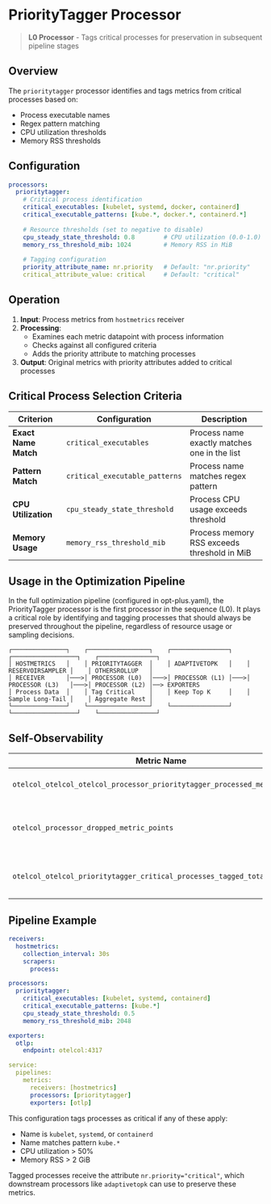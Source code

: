 # PriorityTagger Processor

> **L0 Processor** - Tags critical processes for preservation in subsequent pipeline stages

## Overview

The `prioritytagger` processor identifies and tags metrics from critical processes based on:
- Process executable names
- Regex pattern matching
- CPU utilization thresholds
- Memory RSS thresholds

## Configuration

```yaml
processors:
  prioritytagger:
    # Critical process identification
    critical_executables: [kubelet, systemd, docker, containerd]
    critical_executable_patterns: [kube.*, docker.*, containerd.*]
    
    # Resource thresholds (set to negative to disable)
    cpu_steady_state_threshold: 0.8        # CPU utilization (0.0-1.0)
    memory_rss_threshold_mib: 1024         # Memory RSS in MiB
    
    # Tagging configuration
    priority_attribute_name: nr.priority   # Default: "nr.priority"
    critical_attribute_value: critical     # Default: "critical" 
```

## Operation

1. **Input**: Process metrics from `hostmetrics` receiver
2. **Processing**:
   - Examines each metric datapoint with process information
   - Checks against all configured criteria
   - Adds the priority attribute to matching processes
3. **Output**: Original metrics with priority attributes added to critical processes

## Critical Process Selection Criteria

| Criterion | Configuration | Description |
|-----------|---------------|-------------|
| **Exact Name Match** | `critical_executables` | Process name exactly matches one in the list |
| **Pattern Match** | `critical_executable_patterns` | Process name matches regex pattern |
| **CPU Utilization** | `cpu_steady_state_threshold` | Process CPU usage exceeds threshold |
| **Memory Usage** | `memory_rss_threshold_mib` | Process memory RSS exceeds threshold in MiB |

## Usage in the Optimization Pipeline

In the full optimization pipeline (configured in opt-plus.yaml), the PriorityTagger processor is the first processor in the sequence (L0). It plays a critical role by identifying and tagging processes that should always be preserved throughout the pipeline, regardless of resource usage or sampling decisions.

```
┌───────────────┐    ┌─────────────────┐    ┌────────────────┐    ┌──────────────────┐    ┌────────────────┐
│ HOSTMETRICS   │    │ PRIORITYTAGGER  │    │ ADAPTIVETOPK   │    │ RESERVOIRSAMPLER │    │ OTHERSROLLUP   │
│ RECEIVER      │───>│ PROCESSOR (L0)  │───>│ PROCESSOR (L1) │───>│ PROCESSOR (L3)   │───>│ PROCESSOR (L2) │──> EXPORTERS
│ Process Data  │    │ Tag Critical    │    │ Keep Top K     │    │ Sample Long-Tail │    │ Aggregate Rest │
└───────────────┘    └─────────────────┘    └────────────────┘    └──────────────────┘    └────────────────┘
```

## Self-Observability

| Metric Name | Type | Description |
|-------------|------|-------------|
| `otelcol_otelcol_otelcol_processor_prioritytagger_processed_metric_points` | Counter | Total metric points processed |
| `otelcol_processor_dropped_metric_points` | Counter | Metric points dropped due to errors |
| `otelcol_otelcol_prioritytagger_critical_processes_tagged_total` | Counter | Unique processes tagged as critical |

## Pipeline Example

```yaml
receivers:
  hostmetrics:
    collection_interval: 30s
    scrapers:
      process:

processors:
  prioritytagger:
    critical_executables: [kubelet, systemd, containerd]
    critical_executable_patterns: [kube.*]
    cpu_steady_state_threshold: 0.5
    memory_rss_threshold_mib: 2048

exporters:
  otlp:
    endpoint: otelcol:4317

service:
  pipelines:
    metrics:
      receivers: [hostmetrics]
      processors: [prioritytagger]
      exporters: [otlp]
```

This configuration tags processes as critical if any of these apply:
- Name is `kubelet`, `systemd`, or `containerd`
- Name matches pattern `kube.*`
- CPU utilization > 50%
- Memory RSS > 2 GiB

Tagged processes receive the attribute `nr.priority="critical"`, which downstream processors like `adaptivetopk` can use to preserve these metrics.
